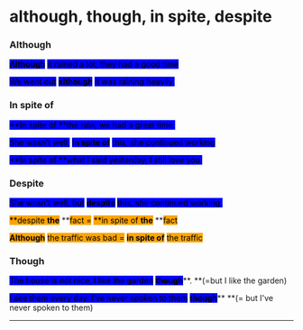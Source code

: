 # although, though, in spite, despite

### Although

<mark style="background-color:blue;">**Although**</mark> <mark style="background-color:blue;">it rained a lot,  they had a good time</mark>

<mark style="background-color:blue;">We went out</mark> <mark style="background-color:blue;">**although**</mark> <mark style="background-color:blue;">it was raining heavily.</mark>

<mark style="background-color:blue;"></mark>

### In spite of

<mark style="background-color:blue;">**In spite of **</mark><mark style="background-color:blue;">the rain, we had a great time.</mark>

<mark style="background-color:blue;">She wasn't well,</mark>  <mark style="background-color:blue;">**In spite of**</mark> <mark style="background-color:blue;">this, she continued working</mark>

<mark style="background-color:blue;">**In spite of **</mark><mark style="background-color:blue;">what I said yesterday, I still love you.</mark>



### Despite

<mark style="background-color:blue;">She wasn't well, but</mark> <mark style="background-color:blue;">**despite**</mark> <mark style="background-color:blue;">this, she continued working.</mark>

<mark style="background-color:orange;">**despite **</mark><mark style="background-color:orange;">the</mark><mark style="background-color:orange;">** **</mark><mark style="background-color:orange;">fact =</mark> <mark style="background-color:orange;">**in spite of **</mark><mark style="background-color:orange;">the</mark><mark style="background-color:orange;">** **</mark><mark style="background-color:orange;">fact</mark>

<mark style="background-color:orange;"></mark>

<mark style="background-color:orange;">**Although**</mark> <mark style="background-color:orange;">the traffic was bad =</mark> <mark style="background-color:orange;">**in spite of**</mark> <mark style="background-color:orange;">the traffic</mark>

<mark style="background-color:orange;"></mark>

### Though

<mark style="background-color:blue;">The house is not nice, I like the garden</mark> <mark style="background-color:blue;">**though**</mark>**. **(=but I like the garden)

<mark style="background-color:blue;">I see them every day. I've never spoken to them</mark> <mark style="background-color:blue;">**though**</mark>** **(= but I've never spoken to them)

****
